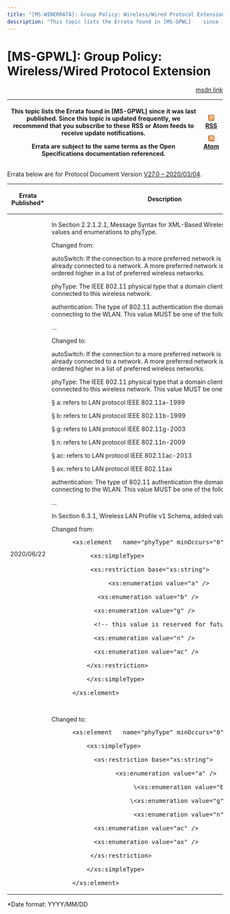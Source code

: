 ```yaml
---
title: "[MS-WINERRATA]: Group Policy: Wireless/Wired Protocol Extension"
description: "This topic lists the Errata found in [MS-GPWL]    since it was last published. Since this topic is updated frequently, we    recommend that you"
---
```


# [MS-GPWL]: Group Policy: Wireless/Wired Protocol Extension

<p align="right"><a href="https://msdn.microsoft.com/en-us/library/0882bd35-2079-4dd2-a851-da939939639e">msdn link</a></p>
<p> </p>

<table>
 <thead>
  <tr>
   <th>
   <p>This topic lists the Errata found in [MS-GPWL]
   since it was last published. Since this topic is updated frequently, we
   recommend that you subscribe to these RSS or Atom feeds to receive update
   notifications.</p>
   <p>Errata are subject to the same terms as the
   Open Specifications documentation referenced.</p>
   </th>
   <th>
   <p><img id="Picture 390" src="MS-WINERRATA_files/image002.png"><span><a href="http://blogs.msdn.com/b/protocol_content_errata/rss.aspx">RSS</a></span>
   </p>
   <p><img id="Picture 383" src="MS-WINERRATA_files/image002.png"><span><a href="http://blogs.msdn.com/b/protocol_content_errata/atom.aspx">Atom</a></span>
   </p>
   <p> </p>
   </th>
  </tr>
 </thead>
</table>

<p>Errata below are for Protocol Document Version <span><a href="https://docs.microsoft.com/en-us/openspecs/windows_protocols/ms-gpwl/0765966e-a16a-4e75-aec6-0f5f7bfbf31c">V27.0
– 2020/03/04</a></span>.</p>

<table><thead>
  <tr>
   <th>
   <p>Errata Published*</p>
   </th>
   <th>
   <p>Description</p>
   </th>
  </tr>
 </thead><tbody><tr>
  <td>
  <p>2020/06/22</p>
  </td>
  <td>
  <p>In Section 2.2.1.2.1, Message Syntax for XML-Based
  Wireless Profiles, added values and enumerations to phyType.</p>
  <p> </p>
  <p>Changed from:</p>
  <p> </p>
  <p>autoSwitch: If the connection to a more preferred
  network is attempted when already connected to a network. A more preferred
  network is one that is ordered higher in a list of preferred wireless networks.</p>
  <p> </p>
  <p>phyType: The IEEE 802.11 physical type that a domain
  client uses while connected to this wireless network.</p>
  <p> </p>
  <p>authentication: The type of 802.11 authentication the
  domain clients uses for connecting to the WLAN. This value MUST be one of the
  following:</p>
  <p>…</p>
  <p> </p>
  <p>Changed to:</p>
  <p> </p>
  <p>autoSwitch: If the connection to a more preferred
  network is attempted when already connected to a network. A more preferred
  network is one that is ordered higher in a list of preferred wireless
  networks.</p>
  <p> </p>
  <p>phyType: The IEEE 802.11 physical type that a domain
  client uses while connected to this wireless network. This value MUST be one
  of the following:</p>
  <p> </p>
  <p><span>§<span>  
  </span></span>a: refers to LAN protocol IEEE 802.11a-1999</p>
  <p> </p>
  <p><span>§<span>  
  </span></span>b: refers to LAN protocol IEEE 802.11b-1999</p>
  <p> </p>
  <p><span>§<span>  
  </span></span>g: refers to LAN protocol IEEE 802.11g-2003</p>
  <p> </p>
  <p><span>§<span>  
  </span></span>n: refers to LAN protocol IEEE 802.11n-2009</p>
  <p> </p>
  <p><span>§<span>  
  </span></span>ac: refers to LAN protocol IEEE 802.11ac-2013</p>
  <p> </p>
  <p><span>§<span>  
  </span></span>ax: refers to LAN protocol IEEE 802.11ax</p>
  <p> </p>
  <p>authentication: The type of 802.11 authentication the
  domain clients uses for connecting to the WLAN. This value MUST be one of the
  following:</p>
  <p>…</p>
  <p> </p>
  <p>In Section 6.3.1, Wireless LAN Profile v1 Schema,
  added values to phyType.</p>
  <p> </p>
  <p> </p>
  <p> </p>
  <p>Changed from:</p>
  <p> </p>
  <dl>
<dd>
<div><pre> &lt;xs:element   name=&quot;phyType&quot; minOccurs=&quot;0&quot; maxOccurs=&quot;4&quot;&gt;
  
      &lt;xs:simpleType&gt;
  
      &lt;xs:restriction base=&quot;xs:string&quot;&gt;
  
           &lt;xs:enumeration value=&quot;a&quot; /&gt;
  
        &lt;xs:enumeration value=&quot;b&quot; /&gt;
  
       &lt;xs:enumeration value=&quot;g&quot; /&gt;
  
       &lt;!-- this value is reserved for future use --&gt;
  
       &lt;xs:enumeration value=&quot;n&quot; /&gt;
  
       &lt;xs:enumeration value=&quot;ac&quot; /&gt;
  
     &lt;/xs:restriction&gt;
  
     &lt;/xs:simpleType&gt;
  
 &lt;/xs:element&gt;
</pre></div>
</dd></dl>
  <p> </p>
  <p> </p>
  <p> </p>
  <p>Changed to:</p>
  <p> </p>
  <dl>
<dd>
<div><pre> &lt;xs:element   name=&quot;phyType&quot; minOccurs=&quot;0&quot; maxOccurs=&quot;6&quot;&gt;
  
     &lt;xs:simpleType&gt;
  
       &lt;xs:restriction base=&quot;xs:string&quot;&gt;
  
             &lt;xs:enumeration value=&quot;a&quot; /&gt;
  
                  \&lt;xs:enumeration value=&quot;b&quot; /&gt;
  
                 \&lt;xs:enumeration value=&quot;g&quot; /&gt;
  
                  &lt;xs:enumeration value=&quot;n&quot; /&gt;
  
       &lt;xs:enumeration value=&quot;ac&quot; /&gt;
  
       &lt;xs:enumeration value=&quot;ax&quot; /&gt;
  
      &lt;/xs:restriction&gt;
  
     &lt;/xs:simpleType&gt;
  
 &lt;/xs:element&gt;
</pre></div>
</dd></dl>
  <p> </p>
  </td>
 </tr></tbody></table>

<p>*Date format: YYYY/MM/DD</p>


                